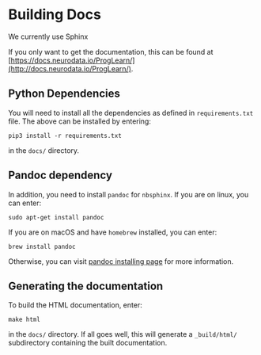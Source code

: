 # Building Docs

We currently use Sphinx

If you only want to get the documentation, this can be found at [https://docs.neurodata.io/ProgLearn/](http://docs.neurodata.io/ProgLearn/).

## Python Dependencies

You will need to install all the dependencies as defined in `requirements.txt` file. The above can be installed by entering:

    pip3 install -r requirements.txt

in the `docs/` directory.
 
## Pandoc dependency

In addition, you need to install `pandoc` for `nbsphinx`. If you are on linux, you can enter:

    sudo apt-get install pandoc

If you are on macOS and have `homebrew` installed, you can enter:

    brew install pandoc

Otherwise, you can visit [pandoc installing page](https://pandoc.org/installing.html) for more information.

## Generating the documentation

To build the HTML documentation, enter:

    make html

in the `docs/` directory. If all goes well, this will generate a `_build/html/` subdirectory containing the built documentation.
